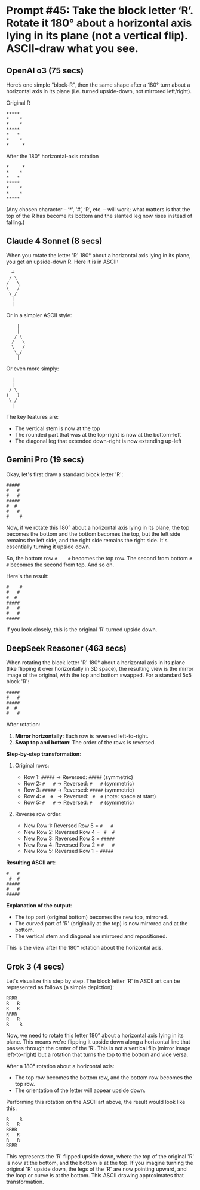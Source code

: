 # Prompt #45: Take the block letter ‘R’. Rotate it 180° about a horizontal axis lying in its plane (not a vertical flip). ASCII-draw what you see.

## OpenAI o3  (75 secs)
Here’s one simple “block-R”, then the same shape after a 180° turn about a horizontal axis in its plane (i.e. turned upside-down, not mirrored left/right).

Original R

```
***** 
*    *
*    *
***** 
*   *
*    *
*     *
```

After the 180° horizontal-axis rotation

```
*     *
*    *
*   *
***** 
*    *
*    *
***** 
```

(Any chosen character – ‘*’, ‘#’, ‘R’, etc. – will work; what matters is that the top of the R has become its bottom and the slanted leg now rises instead of falling.)

## Claude 4 Sonnet  (8 secs)
When you rotate the letter 'R' 180° about a horizontal axis lying in its plane, you get an upside-down R. Here it is in ASCII:

```
  ┴
 / \
/   \
\   /
 \_/
  |
  |
```

Or in a simpler ASCII style:

```
    |
    |
   / \
  /   \
  \   /
   \_/
    |
```

Or even more simply:

```
  |
  |
 / \
(   )
 \_/
  |
```

The key features are:
- The vertical stem is now at the top
- The rounded part that was at the top-right is now at the bottom-left
- The diagonal leg that extended down-right is now extending up-left

## Gemini Pro  (19 secs)
Okay, let's first draw a standard block letter 'R':

```
#####
#   #
#   #
#####
#  #
#   #
#    #
```

Now, if we rotate this 180° about a horizontal axis lying in its plane, the top becomes the bottom and the bottom becomes the top, but the left side remains the left side, and the right side remains the right side. It's essentially turning it upside down.

So, the bottom row ` #    # ` becomes the top row.
The second from bottom ` #   # ` becomes the second from top.
And so on.

Here's the result:

```
#    #
#   #
#  #
#####
#   #
#   #
#####
```

If you look closely, this is the original 'R' turned upside down.

## DeepSeek Reasoner  (463 secs)
When rotating the block letter 'R' 180° about a horizontal axis in its plane (like flipping it over horizontally in 3D space), the resulting view is the mirror image of the original, with the top and bottom swapped. For a standard 5x5 block 'R':

```
#####
#   #
#####
#  # 
#   #
```

After rotation:
1. **Mirror horizontally**: Each row is reversed left-to-right.
2. **Swap top and bottom**: The order of the rows is reversed.

**Step-by-step transformation**:

1. Original rows:
   - Row 1: `#####` → Reversed: `#####` (symmetric)
   - Row 2: `#   #` → Reversed: `#   #` (symmetric)
   - Row 3: `#####` → Reversed: `#####` (symmetric)
   - Row 4: `#  # ` → Reversed: ` #  #` (note: space at start)
   - Row 5: `#   #` → Reversed: `#   #` (symmetric)

2. Reverse row order:
   - New Row 1: Reversed Row 5 = `#   #`
   - New Row 2: Reversed Row 4 = ` #  #`
   - New Row 3: Reversed Row 3 = `#####`
   - New Row 4: Reversed Row 2 = `#   #`
   - New Row 5: Reversed Row 1 = `#####`

**Resulting ASCII art**:
```
#   #
 #  #
#####
#   #
#####
```

**Explanation of the output**:
- The top part (original bottom) becomes the new top, mirrored.
- The curved part of 'R' (originally at the top) is now mirrored and at the bottom.
- The vertical stem and diagonal are mirrored and repositioned.

This is the view after the 180° rotation about the horizontal axis.

## Grok 3  (4 secs)
Let's visualize this step by step. The block letter 'R' in ASCII art can be represented as follows (a simple depiction):

```
RRRR
R   R
R   R
RRRR
R   R
R    R
```

Now, we need to rotate this letter 180° about a horizontal axis lying in its plane. This means we're flipping it upside down along a horizontal line that passes through the center of the 'R'. This is not a vertical flip (mirror image left-to-right) but a rotation that turns the top to the bottom and vice versa.

After a 180° rotation about a horizontal axis:
- The top row becomes the bottom row, and the bottom row becomes the top row.
- The orientation of the letter will appear upside down.

Performing this rotation on the ASCII art above, the result would look like this:

```
R    R
R   R
RRRR
R   R
R   R
RRRR
```

This represents the 'R' flipped upside down, where the top of the original 'R' is now at the bottom, and the bottom is at the top. If you imagine turning the original 'R' upside down, the legs of the 'R' are now pointing upward, and the loop or curve is at the bottom. This ASCII drawing approximates that transformation.

